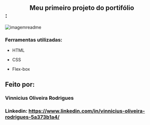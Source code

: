 


## <center>Meu primeiro projeto do portifólio</center>:
![imagemreadme](https://github.com/vinniciusrodrigues99/portifolio/assets/108841908/c14fd6e7-9672-41fd-9ef2-5b4472e0d812)
### Ferramentas utilizadas:
* HTML

* CSS

* Flex-box

## Feito por:

### Vinnicius Oliveira Rodrigues

### Linkedin: https://www.linkedin.com/in/vinnicius-oliveira-rodrigues-5a373b1a4/
